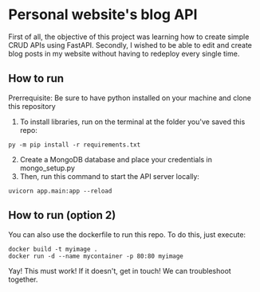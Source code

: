 # Personal website's blog API

First of all, the objective of this project was learning how to create simple CRUD APIs using FastAPI. Secondly, I wished to be able to edit and create blog posts in my website without having to redeploy every single time.

## How to run

Prerrequisite: Be sure to have python installed on your machine and clone this repository
1. To install libraries, run on the terminal at the folder you've saved this repo:
```
py -m pip install -r requirements.txt
```
2. Create a MongoDB database and place your credentials in mongo_setup.py
3. Then, run this command to start the API server locally:
```
uvicorn app.main:app --reload
```

## How to run (option 2)

You can also use the dockerfile to run this repo. To do this, just execute:
```
docker build -t myimage .
docker run -d --name mycontainer -p 80:80 myimage
```

Yay! This must work! If it doesn't, get in touch! We can troubleshoot together. 